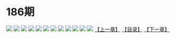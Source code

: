 # 186期
![](https://mao.mhtupian.com/uploads/img/7563/111207/1.jpg)
![](https://mao.mhtupian.com/uploads/img/7563/111207/2.jpg)
![](https://mao.mhtupian.com/uploads/img/7563/111207/3.jpg)
![](https://mao.mhtupian.com/uploads/img/7563/111207/4.jpg)
![](https://mao.mhtupian.com/uploads/img/7563/111207/5.jpg)
![](https://mao.mhtupian.com/uploads/img/7563/111207/6.jpg)
![](https://mao.mhtupian.com/uploads/img/7563/111207/7.jpg)
![](https://mao.mhtupian.com/uploads/img/7563/111207/8.jpg)
![](https://mao.mhtupian.com/uploads/img/7563/111207/9.jpg)
![](https://mao.mhtupian.com/uploads/img/7563/111207/10.jpg)
![](https://mao.mhtupian.com/uploads/img/7563/111207/11.jpg)
![](https://mao.mhtupian.com/uploads/img/7563/111207/12.jpg)
[【上一章】](./96.md)
[【目录】](./READMD.md)
[【下一章】](./98.md)
